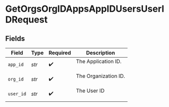 # GetOrgsOrgIDAppsAppIDUsersUserIDRequest


## Fields

| Field                  | Type                   | Required               | Description            |
| ---------------------- | ---------------------- | ---------------------- | ---------------------- |
| `app_id`               | *str*                  | :heavy_check_mark:     | The Application ID.<br/><br/> |
| `org_id`               | *str*                  | :heavy_check_mark:     | The Organization ID.<br/><br/> |
| `user_id`              | *str*                  | :heavy_check_mark:     | The User ID<br/><br/>  |